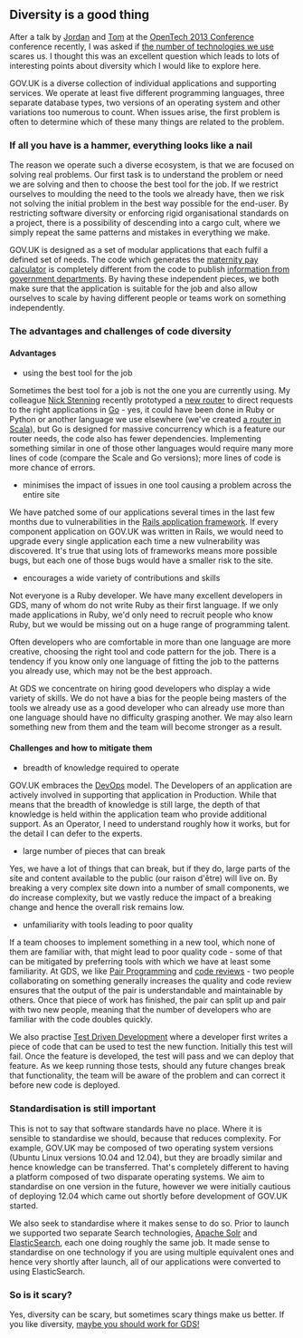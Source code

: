 ## Diversity is a good thing

After a talk by [Jordan](http://jordanh.net/) and [Tom](http://tom.loosemore.com/)
at the [OpenTech 2013 Conference](http://www.opentech.org.uk/2013/) conference recently, I was asked if [the number of technologies we use](http://digital.cabinetoffice.gov.uk/govuk-launch-colophon/) scares us. I thought this 
was an excellent question which leads to lots of interesting points about diversity which I would like to explore here.

GOV.UK is a diverse collection of individual applications and supporting services.
We operate at least five different programming languages, three separate database
types, two versions of an operating system and other variations too numerous to
count. When issues arise, the first problem is often to determine which of these
many things are related to the problem.

### If all you have is a hammer, everything looks like a nail

The reason we operate such a diverse ecosystem, is that we are focused on solving
real problems. Our first task is to understand the problem or need we are solving
and then to choose the best tool for the job. If we restrict ourselves to moulding
the need to the tools we already have, then we risk not solving the initial problem
in the best way possible for the end-user. By restricting software diversity or
enforcing rigid organisational standards on a project, there is a possibility of
descending into a cargo cult, where we simply repeat the same patterns and mistakes
in everything we make.

GOV.UK is designed as a set of modular applications that each fulfil a defined set
of needs. The code which generates the [maternity pay
calculator](https://www.gov.uk/calculate-your-maternity-pay) is completely different
from the code to publish [information from government departments](https://www.gov.uk/government/). By having these independent pieces, we both make sure that the
application is suitable for the job and also allow ourselves to scale by having
different people or teams work on something independently.

### The advantages and challenges of code diversity

#### Advantages

- using the best tool for the job

Sometimes the best tool for a job is not the one you are currently using. My colleague
[Nick Stenning](https://twitter.com/nickstenning) recently prototyped a
[new router](https://github.com/nickstenning/router) to direct requests to the right
applications in [Go](http://golang.org/) - yes, it could have been done in Ruby or 
Python or another language we use elsewhere (we've created [a router in Scala](https://github.com/alphagov/router)), but Go is designed for massive concurrency which is a feature our router needs, the code also has fewer dependencies. Implementing something
similar in one of those other languages would require many more lines of code (compare the Scale and Go versions); more lines of code is more chance of errors.

- minimises the impact of issues in one tool causing a problem across the entire site

We have patched some of our applications several times in the last few months due to vulnerabilities in the [Rails application framework](http://rubyonrails.org/). If
every component application on GOV.UK was written in Rails, we would need to upgrade
every single application each time a new vulnerability was discovered. It's true
that using lots of frameworks means more possible bugs, but each one of those bugs
would have a smaller risk to the site.

- encourages a wide variety of contributions and skills

Not everyone is a Ruby developer. We have many excellent developers in GDS, many
of whom do not write Ruby as their first language. If we only made applications in
Ruby, we'd only need to recruit people who know Ruby, but we would be missing out
on a huge range of programming talent.

Often developers who are comfortable in more than one language are more creative,
choosing the right tool and code pattern for the job. There is a tendency if you know
only one language of fitting the job to the patterns you already use, which may not
be the best approach.

At GDS we concentrate on hiring good developers who display a wide variety of skills.
We do not have a bias for the people being masters of the tools we already use as
a good developer who can already use more than one language should have no difficulty
grasping another. We may also learn something new from them and the team will become
stronger as a result.


#### Challenges and how to mitigate them

- breadth of knowledge required to operate

GOV.UK embraces the [DevOps](https://www.gov.uk/service-manual/operations/devops)
model. The Developers of an application are actively involved in supporting that
application in Production. While that means that the breadth of knowledge is still
large, the depth of that knowledge is held within the application team who provide
additional support. As an Operator, I need to understand roughly how it works, but
for the detail I can defer to the experts.

- large number of pieces that can break

Yes, we have a lot of things that can break, but if they do, large parts of the
site and content available to the public (our raison d'être) will live on. By breaking
a very complex site down into a number of small components, we do increase complexity,
but we vastly reduce the impact of a breaking change and hence the overall risk remains
low.

- unfamiliarity with tools leading to poor quality

If a team chooses to implement something in a new tool, which none of them are
familiar with, that might lead to poor quality code - some of that can be mitigated
by preferring tools with which we have at least some familiarity. At GDS, we like
[Pair Programming](http://en.wikipedia.org/wiki/Pair_programming) and 
[code reviews](http://en.wikipedia.org/wiki/Code_review) - two people collaborating on 
something generally increases the quality and code review ensures that the output of
the pair is understandable and maintainable by others. Once that piece of work has
finished, the pair can split up and pair with two new people, meaning that the number 
of developers who are familiar with the code doubles quickly.

We also practise [Test Driven Development](http://en.wikipedia.org/wiki/Test-driven_development) where a developer first writes a piece of code that can be used to 
test the new function. Initially this test will fail. Once the feature is developed, the
test will pass and we can deploy that feature. As we keep running those tests, should 
any future changes break that functionality, the team will be aware of the problem 
and can correct it before new code is deployed.

### Standardisation is still important

This is not to say that software standards have no place. Where it is sensible to
standardise we should, because that reduces complexity. For example, GOV.UK may be
composed of two operating system versions (Ubuntu Linux versions 10.04 and 12.04),
but they are broadly similar and hence knowledge can be transferred. That's
completely different to having a platform composed of two disparate operating
systems. We aim to standardise on one version in the future, however we were initially
cautious of deploying 12.04 which came out shortly before development of GOV.UK
started.

We also seek to standardise where it makes sense to do so. Prior to launch we supported
two separate Search technologies, [Apache Solr](http://lucene.apache.org/solr/) and
[ElasticSearch](http://www.elasticsearch.org/), each one doing roughly the same job. It
made sense to standardise on one technology if you are using multiple equivalent ones
and hence very shortly after launch, all of our applications were converted to using
ElasticSearch.

### So is it scary?

Yes, diversity can be scary, but sometimes scary things make us better. If you like
diversity, [maybe you should work for GDS!](http://digital.cabinetoffice.gov.uk/jobs/)
